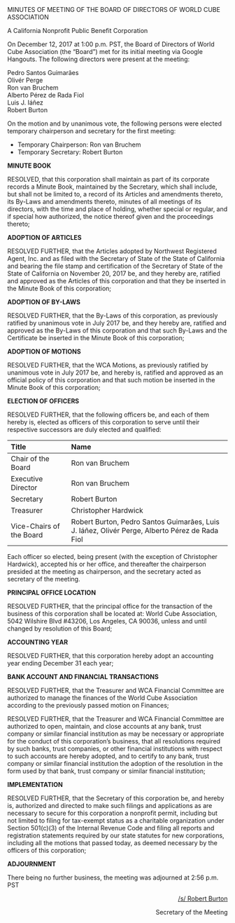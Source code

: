 <div class="text-center">
MINUTES OF MEETING OF THE BOARD OF DIRECTORS OF WORLD CUBE ASSOCIATION

A California Nonprofit Public Benefit Corporation
</div>

On December 12, 2017 at 1:00 p.m. PST, the Board of Directors of World Cube Association (the “Board”) met for its initial meeting via Google Hangouts. The following directors were present at the meeting:

<div class="text-center">
Pedro Santos Guimarães <br>
Olivér Perge <br>
Ron van Bruchem <br>
Alberto Pérez de Rada Fiol <br>
Luis J. Iáñez <br>
Robert Burton <br>
</div>

On the motion and by unanimous vote, the following persons were elected temporary chairperson and secretary for the first meeting:

- Temporary Chairperson: Ron van Bruchem
- Temporary Secretary: Robert Burton

<b class="text-center">MINUTE BOOK</b>

RESOLVED, that this corporation shall maintain as part of its corporate records a Minute Book, maintained by the Secretary, which shall include, but shall not be limited to, a record of its Articles and amendments thereto, its By-Laws and amendments thereto, minutes of all meetings of its directors, with the time and place of holding, whether special or regular, and if special how authorized, the notice thereof given and the proceedings thereto;

<b class="text-center">ADOPTION OF ARTICLES</b>

RESOLVED FURTHER, that the Articles adopted by Northwest Registered Agent, Inc. and as filed with the Secretary of State of the State of California and bearing the file stamp and certification of the Secretary of State of the State of California on November 20, 2017 be, and they hereby are, ratified and approved as the Articles of this corporation and that they be inserted in the Minute Book of this corporation;

<b class="text-center">ADOPTION OF BY-LAWS</b>

RESOLVED FURTHER, that the By-Laws of this corporation, as previously ratified by unanimous vote in July 2017 be, and they hereby are, ratified and approved as the By-Laws of this corporation and that such By-Laws and the Certificate be inserted in the Minute Book of this corporation;

<b class="text-center">ADOPTION OF MOTIONS</b>

RESOLVED FURTHER, that the WCA Motions, as previously ratified by unanimous vote in July 2017 be, and hereby is, ratified and approved as an official policy of this corporation and that such motion be inserted in the Minute Book of this corporation;

<b class="text-center">ELECTION OF OFFICERS</b>

RESOLVED FURTHER, that the following officers be, and each of them hereby is, elected as officers of this corporation to serve until their respective successors are duly elected and
qualified:

| **Title** | **Name** |
| :--- | :--------- |
| Chair of the Board | Ron van Bruchem |
| Executive Director | Ron van Bruchem |
| Secretary | Robert Burton |
| Treasurer | Christopher Hardwick |
| Vice-Chairs of the Board | Robert Burton, Pedro Santos Guimarães, Luis J. Iáñez, Olivér Perge, Alberto Pérez de Rada Fiol |

Each officer so elected, being present (with the exception of Christopher Hardwick), accepted his or her office, and thereafter the chairperson presided at the meeting as chairperson, and the secretary acted as secretary of the meeting.

<b class="text-center">PRINCIPAL OFFICE LOCATION</b>

RESOLVED FURTHER, that the principal office for the transaction of the business of this corporation shall be located at: World Cube Association, 5042 Wilshire Blvd #43206, Los Angeles, CA 90036, unless and until changed by resolution of this Board;

<b class="text-center">ACCOUNTING YEAR</b>

RESOLVED FURTHER, that this corporation hereby adopt an accounting year ending December 31 each year;

<b class="text-center">BANK ACCOUNT AND FINANCIAL TRANSACTIONS</b>

RESOLVED FURTHER, that the Treasurer and WCA Financial Committee are authorized to manage the finances of the World Cube Association according to the previously passed motion on Finances;

RESOLVED FURTHER, that the Treasurer and WCA Financial Committee are authorized to open, maintain, and close accounts at any bank, trust company or similar financial institution as may be necessary or appropriate for the conduct of this corporation’s business, that all resolutions required by such banks, trust companies, or other financial institutions with respect to such accounts are hereby adopted, and to certify to any bank, trust company or similar financial institution the adoption of the resolution in the form used by that bank, trust company or similar financial institution;

<b class="text-center">IMPLEMENTATION</b>

RESOLVED FURTHER, that the Secretary of this corporation be, and hereby is, authorized and directed to make such filings and applications as are necessary to secure for this corporation a nonprofit permit, including but not limited to filing for tax-exempt status as a charitable organization under Section 501(c)(3) of the Internal Revenue Code and filing all reports and registration statements required by our state statutes for new corporations, including all the motions that passed today, as deemed necessary by the officers of this corporation;

<b class="text-center">ADJOURNMENT</b>

There being no further business, the meeting was adjourned at 2:56 p.m. PST

<div style="text-align: right;">
<span style="text-decoration: underline;">/s/ Robert Burton</span>

Secretary of the Meeting
</div>
